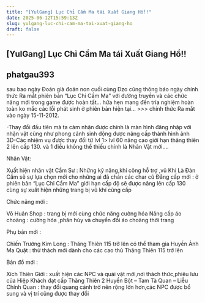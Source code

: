 ```yaml
---
title: "[YulGang] Lục Chỉ Cầm Ma tái Xuất Giang Hồ!!"
date: 2025-06-12T15:59:13Z
slug: yulgang-luc-chi-cam-ma-tai-xuat-giang-ho
draft: false
---
```


## [YulGang] Lục Chỉ Cầm Ma tái Xuất Giang Hồ!!

## phatgau393

sau bao ngày Đoán già đoán non cuối cùng Dzo cũng thông báo ngày chính thức Ra mắt phiên bản “Lục Chỉ Cầm Ma” với đường truyền và các chức năng mới trong game được hoàn tất... hứa hẹn mang đến trỉa nghiệm hoàn toàn ko mắc các lỗi phát sinh ở phiên bản hiện tại... >>> chính thức Ra mắt vào ngày 15-11-2012.
 
 -Thay đổi đầu tiên mà ta cảm nhận được chính là màn hình đăng nhập với nhận vật cũng như phong cảnh sinh động được nâng cấp thành hình ảnh 3D-Các nhiệm vụ được thay đổi từ lvl 1> lvl 60 nâng cao giới hạn thăng thiên 2 lên cấp 130. và 1 điều không thể thiếu chính là Nhân Vật mới....
 
Nhân Vật:
 
Xuất hiện nhân vật Cầm Sư : Những kỹ năng,khí công hỗ trợ ,vũ Khí Là Đàn Cầm sẽ sự lựa chọn mới cho những ai đã chán các char cũ
Đẳng cấp mới : ở phiên bản “Lục Chỉ Cầm Ma” giới hạn cấp độ sẽ được nâng lên cấp 130 cùng sự xuất hiện những trang bị vũ khí cùng cấp
 
Chức năng mới : 
 
Võ Huân Shop : trang bị mới cùng chức năng cường hóa 
Nâng cấp áo choàng : cường hóa ,phân hủy và chuyển đổi áo choàng thời trang
 
Phụ bản mới :
 
Chiến Trường Kim Long : Thăng Thiên 115 trở lên có thể tham gia 
Huyền Ảnh Ma Quật : thử thách mới dành cho các cao thủ Thăng Thiên 115 trở lên 
 
Bản đồ mới :
 
Xích Thiên Giới : xuất hiện các NPC và quái vật mới,nơi thách thức,phiêu lưu của Hiệp Khách đạt cấp Thăng Thiên 2
Huyền Bột – Tam Tà Quan – Liễu Chính Quan : thay đổi quang cảnh trở nên rộng lớn hơn,các NPC được bổ sung và vị trí cũng được thay đổi